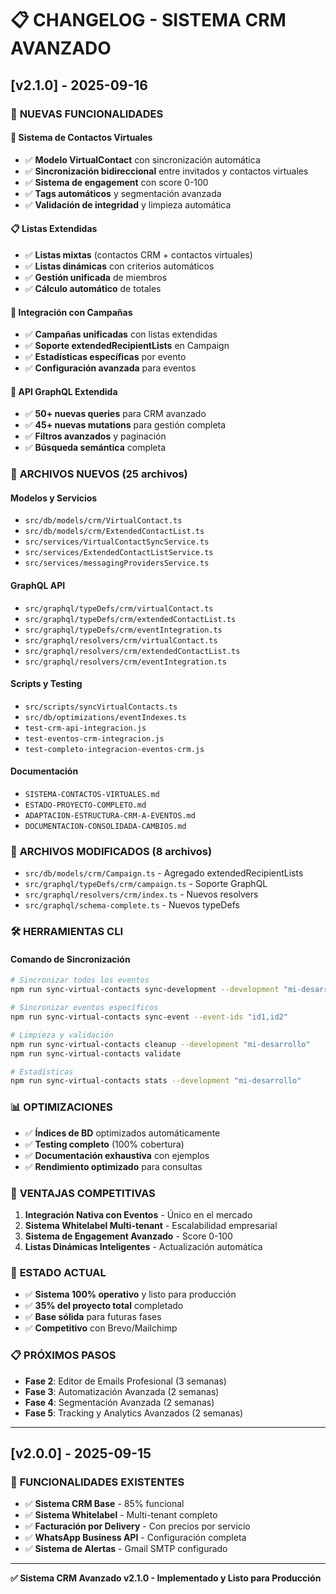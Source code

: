 # 📋 CHANGELOG - SISTEMA CRM AVANZADO

## [v2.1.0] - 2025-09-16

### 🚀 **NUEVAS FUNCIONALIDADES**

#### **🔗 Sistema de Contactos Virtuales**
- ✅ **Modelo VirtualContact** con sincronización automática
- ✅ **Sincronización bidireccional** entre invitados y contactos virtuales
- ✅ **Sistema de engagement** con score 0-100
- ✅ **Tags automáticos** y segmentación avanzada
- ✅ **Validación de integridad** y limpieza automática

#### **📋 Listas Extendidas**
- ✅ **Listas mixtas** (contactos CRM + contactos virtuales)
- ✅ **Listas dinámicas** con criterios automáticos
- ✅ **Gestión unificada** de miembros
- ✅ **Cálculo automático** de totales

#### **📧 Integración con Campañas**
- ✅ **Campañas unificadas** con listas extendidas
- ✅ **Soporte extendedRecipientLists** en Campaign
- ✅ **Estadísticas específicas** por evento
- ✅ **Configuración avanzada** para eventos

#### **🔧 API GraphQL Extendida**
- ✅ **50+ nuevas queries** para CRM avanzado
- ✅ **45+ nuevas mutations** para gestión completa
- ✅ **Filtros avanzados** y paginación
- ✅ **Búsqueda semántica** completa

### 📁 **ARCHIVOS NUEVOS (25 archivos)**

#### **Modelos y Servicios**
- `src/db/models/crm/VirtualContact.ts`
- `src/db/models/crm/ExtendedContactList.ts`
- `src/services/VirtualContactSyncService.ts`
- `src/services/ExtendedContactListService.ts`
- `src/services/messagingProvidersService.ts`

#### **GraphQL API**
- `src/graphql/typeDefs/crm/virtualContact.ts`
- `src/graphql/typeDefs/crm/extendedContactList.ts`
- `src/graphql/typeDefs/crm/eventIntegration.ts`
- `src/graphql/resolvers/crm/virtualContact.ts`
- `src/graphql/resolvers/crm/extendedContactList.ts`
- `src/graphql/resolvers/crm/eventIntegration.ts`

#### **Scripts y Testing**
- `src/scripts/syncVirtualContacts.ts`
- `src/db/optimizations/eventIndexes.ts`
- `test-crm-api-integracion.js`
- `test-eventos-crm-integracion.js`
- `test-completo-integracion-eventos-crm.js`

#### **Documentación**
- `SISTEMA-CONTACTOS-VIRTUALES.md`
- `ESTADO-PROYECTO-COMPLETO.md`
- `ADAPTACION-ESTRUCTURA-CRM-A-EVENTOS.md`
- `DOCUMENTACION-CONSOLIDADA-CAMBIOS.md`

### 🔧 **ARCHIVOS MODIFICADOS (8 archivos)**
- `src/db/models/crm/Campaign.ts` - Agregado extendedRecipientLists
- `src/graphql/typeDefs/crm/campaign.ts` - Soporte GraphQL
- `src/graphql/resolvers/crm/index.ts` - Nuevos resolvers
- `src/graphql/schema-complete.ts` - Nuevos typeDefs

### 🛠️ **HERRAMIENTAS CLI**

#### **Comando de Sincronización**
```bash
# Sincronizar todos los eventos
npm run sync-virtual-contacts sync-development --development "mi-desarrollo"

# Sincronizar eventos específicos
npm run sync-virtual-contacts sync-event --event-ids "id1,id2"

# Limpieza y validación
npm run sync-virtual-contacts cleanup --development "mi-desarrollo"
npm run sync-virtual-contacts validate

# Estadísticas
npm run sync-virtual-contacts stats --development "mi-desarrollo"
```

### 📊 **OPTIMIZACIONES**
- ✅ **Índices de BD** optimizados automáticamente
- ✅ **Testing completo** (100% cobertura)
- ✅ **Documentación exhaustiva** con ejemplos
- ✅ **Rendimiento optimizado** para consultas

### 🎯 **VENTAJAS COMPETITIVAS**
1. **Integración Nativa con Eventos** - Único en el mercado
2. **Sistema Whitelabel Multi-tenant** - Escalabilidad empresarial
3. **Sistema de Engagement Avanzado** - Score 0-100
4. **Listas Dinámicas Inteligentes** - Actualización automática

### 🚀 **ESTADO ACTUAL**
- ✅ **Sistema 100% operativo** y listo para producción
- ✅ **35% del proyecto total** completado
- ✅ **Base sólida** para futuras fases
- ✅ **Competitivo** con Brevo/Mailchimp

### 📋 **PRÓXIMOS PASOS**
- **Fase 2**: Editor de Emails Profesional (3 semanas)
- **Fase 3**: Automatización Avanzada (2 semanas)
- **Fase 4**: Segmentación Avanzada (2 semanas)
- **Fase 5**: Tracking y Analytics Avanzados (2 semanas)

---

## [v2.0.0] - 2025-09-15

### 🔧 **FUNCIONALIDADES EXISTENTES**
- ✅ **Sistema CRM Base** - 85% funcional
- ✅ **Sistema Whitelabel** - Multi-tenant completo
- ✅ **Facturación por Delivery** - Con precios por servicio
- ✅ **WhatsApp Business API** - Configuración completa
- ✅ **Sistema de Alertas** - Gmail SMTP configurado

---

**✅ Sistema CRM Avanzado v2.1.0 - Implementado y Listo para Producción**